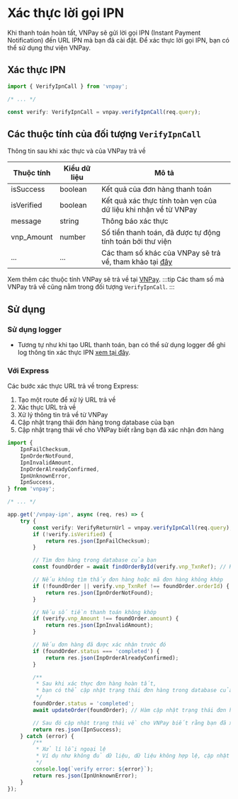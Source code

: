 # Xác thực lời gọi IPN

Khi thanh toán hoàn tất, VNPay sẽ gửi lời gọi IPN (Instant Payment Notification) đến URL IPN mà bạn đã cài đặt. Để xác thực lời gọi IPN, bạn có thể sử dụng thư viện VNPay.

## Xác thực IPN

```typescript
import { VerifyIpnCall } from 'vnpay';

/* ... */

const verify: VerifyIpnCall = vnpay.verifyIpnCall(req.query);
```

## Các thuộc tính của đối tượng `VerifyIpnCall`

Thông tin sau khi xác thực và của VNPay trả về

| Thuộc tính | Kiểu dữ liệu | Mô tả                                                                                                                                                      |
| ---------- | ------------ | ---------------------------------------------------------------------------------------------------------------------------------------------------------- |
| isSuccess  | boolean      | Kết quả của đơn hàng thanh toán                                                                                                                            |
| isVerified | boolean      | Kết quả xác thực tính toàn vẹn của dữ liệu khi nhận về từ VNPay                                                                                            |
| message    | string       | Thông báo xác thực                                                                                                                                         |
| vnp_Amount | number       | Số tiền thanh toán, đã được tự động tính toán bởi thư viện                                                                                                 |
| ...        | ...          | Các tham số khác của VNPay sẽ trả về, tham khảo tại [đây](https://sandbox.vnpayment.vn/apis/docs/thanh-toan-pay/pay.html#danh-s%C3%A1ch-tham-s%E1%BB%91-1) |

Xem thêm các thuộc tính VNPay sẽ trả về tại [VNPay](https://sandbox.vnpayment.vn/apis/docs/thanh-toan-pay/pay.html#danh-s%C3%A1ch-tham-s%E1%BB%91-1).
:::tip
Các tham số mà VNPay trả về cũng nằm trong đối tượng `VerifyIpnCall`.
:::

## Sử dụng

### Sử dụng logger

-   Tương tự như khi tạo URL thanh toán, bạn có thể sử dụng logger để ghi log thông tin xác thực IPN
    [xem tại đây](create-payment-url.md#use-logger).

### Với Express

Các bước xác thực URL trả về trong Express:

1. Tạo một route để xử lý URL trả về
2. Xác thực URL trả về
3. Xử lý thông tin trả về từ VNPay
4. Cập nhật trạng thái đơn hàng trong database của bạn
5. Cập nhật trạng thái về cho VNPay biết rằng bạn đã xác nhận đơn hàng

```typescript title="controllers/payment.controller.ts"
import {
    IpnFailChecksum,
    IpnOrderNotFound,
    IpnInvalidAmount,
    InpOrderAlreadyConfirmed,
    IpnUnknownError,
    IpnSuccess,
} from 'vnpay';

/* ... */

app.get('/vnpay-ipn', async (req, res) => {
    try {
        const verify: VerifyReturnUrl = vnpay.verifyIpnCall(req.query);
        if (!verify.isVerified) {
            return res.json(IpnFailChecksum);
        }

        // Tìm đơn hàng trong database của bạn
        const foundOrder = await findOrderById(verify.vnp_TxnRef); // Hàm tìm đơn hàng theo id, bạn cần tự cài đặt

        // Nếu không tìm thấy đơn hàng hoặc mã đơn hàng không khớp
        if (!foundOrder || verify.vnp_TxnRef !== foundOrder.orderId) {
            return res.json(IpnOrderNotFound);
        }

        // Nếu số tiền thanh toán không khớp
        if (verify.vnp_Amount !== foundOrder.amount) {
            return res.json(IpnInvalidAmount);
        }

        // Nếu đơn hàng đã được xác nhận trước đó
        if (foundOrder.status === 'completed') {
            return res.json(InpOrderAlreadyConfirmed);
        }

        /**
         * Sau khi xác thực đơn hàng hoàn tất,
         * bạn có thể cập nhật trạng thái đơn hàng trong database của bạn
         */
        foundOrder.status = 'completed';
        await updateOrder(foundOrder); // Hàm cập nhật trạng thái đơn hàng, bạn cần tự cài đặt

        // Sau đó cập nhật trạng thái về cho VNPay biết rằng bạn đã xác nhận đơn hàng
        return res.json(IpnSuccess);
    } catch (error) {
        /**
         * Xử lí lỗi ngoại lệ
         * Ví dụ như không đủ dữ liệu, dữ liệu không hợp lệ, cập nhật database thất bại
         */
        console.log(`verify error: ${error}`);
        return res.json(IpnUnknownError);
    }
});
```
